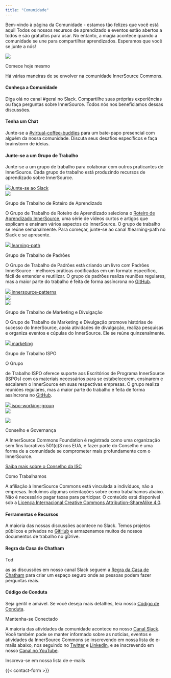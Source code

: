 ```yaml
---
title: "Comunidade"
---
```


<section class="section">
  <div class="container">
    <div class="row align-items-center">
      <div class="col-md-6 order-2 order-md-1">
        <p>Bem-vindo à página da Comunidade - estamos tão felizes que você está aqui! Todos os nossos recursos de aprendizado e eventos estão abertos a todos e são gratuitos para usar. No entanto, a magia acontece quando a comunidade se une para compartilhar aprendizados. Esperamos que você se junte a nós!
        </p>
      </div>
      <div class="col-md-6 order-1 order-md-2 mb-4 mb-md-0">
        <img src="/images/logo.png" class="img-fluid">
      </div>
    </div>
  </div>
</section>

<section class="section bg-light">
  <div class="container">
    <div class="row justify-content-center">
      <div class="col-12 text-center mb-4">
        <p class="mt-3 h1">Comece hoje mesmo</p>
        <p>Há várias maneiras de se envolver na comunidade InnerSource Commons.</p>
      </div>
      <div class="col-md-4 col-sm-6 mb-4">
        <div class="feature-card text-center">
          <i class="ti-hand-open mb-3"></i>
          <h4 class="mb-2">Conheça a Comunidade</h4>
          <p>Diga olá no canal #geral no Slack. Compartilhe suas próprias experiências ou faça perguntas sobre InnerSource. Todos nós nos beneficiamos dessas discussões.</p>
        </div>
      </div>
      <div class="col-md-4 col-sm-6 mb-4">
        <div class="feature-card text-center">
          <i class="ti-comment-alt mb-3"></i>
          <h4 class="mb-2">Tenha um Chat</h4>
          <p>Junte-se a <a href="https://innersourcecommons.slack.com/archives/CV96JHYJD">#virtual-coffee-buddies</a> para um bate-papo presencial com alguém da nossa comunidade. Discuta seus desafios específicos e faça brainstorm de ideias.</p>
        </div>
      </div>
      <div class="col-md-4 col-sm-6 mb-4">
        <div class="feature-card text-center">
          <i class="ti-key mb-3"></i>
          <h4 class="mb-2">Junte-se a um Grupo de Trabalho</h4>
          <p>Junte-se a um grupo de trabalho para colaborar com outros praticantes de InnerSource. Cada grupo de trabalho está produzindo recursos de aprendizado sobre InnerSource.</p>
        </div>
      </div>
    </div>
    <div class="row d-flex justify-content-center">
        <a href="/slack" class="btn btn-primary btn-sm"><img src="/images/slack.png" class="slack-tiny mr-2"/>Junte-se ao Slack</a>
    </div>
  </div>
</section>

<section class="section">
  <div class="container">
    <div class="row align-items-center">
      <div class="col-md-5 mb-4 mb-md-0">
        <div>
         <img src="/images/community/collabor

ation.png" class="img-fluid">
        </div>
      </div>
      <div class="col-md-6 ">
        <p class="section-title h2">Grupo de Trabalho de Roteiro de Aprendizado</p>
        <p>O Grupo de Trabalho de Roteiro de Aprendizado seleciona o <a href="/learn/learning-path/">Roteiro de Aprendizado InnerSource</a>, uma série de vídeos curtos e artigos que explicam e ensinam vários aspectos do InnerSource. O grupo de trabalho se reúne semanalmente. Para começar, junte-se ao canal #learning-path no Slack e se apresente.
        </p>
        <a href="/slack" class="btn btn-primary btn-sm text-lowercase"><img src="/images/slack.png" class="slack-tiny mr-1"/> learning-path</a>
      </div>
    </div>
  </div>
</section>

<section class="section bg-light">
  <div class="container">
    <div class="row align-items-center">
      <div class="col-md-6 order-2 order-md-1">
        <p class="section-title h2">Grupo de Trabalho de Padrões</p>
        <p>O Grupo de Trabalho de Padrões está criando um livro com Padrões InnerSource - melhores práticas codificadas em um formato específico, fácil de entender e reutilizar. O grupo de padrões realiza reuniões regulares, mas a maior parte do trabalho é feita de forma assíncrona no <a href="https://github.com/InnerSourceCommons/InnerSourcePatterns/" target="_blank">GitHub</a>.
        </p>
        <a href="/slack" class="btn btn-primary btn-sm text-lowercase"><img src="/images/slack.png" class="slack-tiny mr-1"/> innersource-patterns</a>
      </div>
      <div class="col-md-5 order-1 order-md-2 mb-4 mb-md-0">
        <img src="/images/community/mechanism.png" class="img-fluid">
      </div>
    </div>
  </div>
</section>

<section class="section">
  <div class="container">
    <div class="row align-items-center">
      <div class="col-md-5 mb-4 mb-md-0">
        <div>
         <img src="/images/community/connection.png" class="img-fluid">
        </div>
      </div>
      <div class="col-md-6 ">
        <p class="section-title h2">Grupo de Trabalho de Marketing e Divulgação</p>
        <p>O Grupo de Trabalho de Marketing e Divulgação promove histórias de sucesso do InnerSource, apoia atividades de divulgação, realiza pesquisas e organiza eventos e cúpulas do InnerSource. Ele se reúne quinzenalmente.
        </p>
        <a href="/slack" class="btn btn-primary btn-sm text-lowercase"><img src="/images/slack.png" class="slack-tiny mr-1"/> marketing</a>
      </div>
    </div>
  </div>
</section>

<section class="section bg-light">
  <div class="container">
    <div class="row align-items-center">
      <div class="col-md-6 order-2 order-md-1">
        <p class="section-title h2">Grupo de Trabalho ISPO</p>
        <p>O Grupo

 de Trabalho ISPO oferece suporte aos Escritórios de Programa InnerSource (ISPOs) com os materiais necessários para se estabelecerem, ensinarem e escalarem o InnerSource em suas respectivas empresas. O grupo realiza reuniões regulares, mas a maior parte do trabalho é feita de forma assíncrona no <a href="https://github.com/InnerSourceCommons/ispo-working-group" target="_blank">GitHub</a>.
        </p>
        <a href="/slack" class="btn btn-primary btn-sm text-lowercase"><img src="/images/slack.png" class="slack-tiny mr-1"/> ispo-working-group</a>
      </div>
      <div class="col-md-5 order-1 order-md-2 mb-4 mb-md-0">
        <img src="/images/community/cuate.png" class="img-fluid">
      </div>
    </div>
  </div>
</section>

<section class="section">
  <div class="container">
    <div class="row align-items-center">
      <div class="col-md-3 offset-md-1 mb-5 mb-md-0">
         <img src="/images/logo-big.png" class="img-fluid">
      </div>
      <div class="col-md-6 ">
        <p class="section-title h2">Conselho e Governança</p>
        <p>A InnerSource Commons Foundation é registrada como uma organização sem fins lucrativos 501(c)3 nos EUA, e fazer parte do Conselho é uma forma de a comunidade se comprometer mais profundamente com o InnerSource.
        </p>
        <a href="/about/board/" class="btn-link">Saiba mais sobre o Conselho da ISC <i class="ti-arrow-right"></i></a>
      </div>
    </div>
  </div>
</section>

<section class="section">
  <div class="container">
    <div class="row justify-content-center">
      <div class="col-12 text-center">
        <p class="section-title mb-5 mt-3 h1">Como Trabalhamos</p>
        <p>A afiliação à InnerSource Commons está vinculada a indivíduos, não a empresas. Incluímos algumas orientações sobre como trabalhamos abaixo. Não é necessário pagar taxas para participar. O conteúdo está disponível sob a <a href="http://creativecommons.org/licenses/by-sa/4.0/">Licença Internacional Creative Commons Attribution-ShareAlike 4.0</a>.</p>
      </div>
      <div class="col-md-4 col-sm-6 mb-4">
        <div class="feature-card text-center bg-light">
          <i class="ti-bookmark-alt mb-3"></i>
          <h4 class="mb-2">Ferramentas e Recursos</h4>
          <p>A maioria das nossas discussões acontece no Slack. Temos projetos públicos e privados no <a href="http://github.com/InnerSourceCommons">GitHub</a> e armazenamos muitos de nossos documentos de trabalho no gDrive.
          </p>
        </div>
      </div>
      <div class="col-md-4 col-sm-6 mb-4">
        <div class="feature-card text-center bg-light">
          <i class="ti-comments mb-3"></i>
          <h4 class="mb-2">Regra da Casa de Chatham</h4>
          <p>Tod

as as discussões em nosso canal Slack seguem a <a href="https://www.chathamhouse.org/about-us/chatham-house-rule">Regra da Casa de Chatham</a> para criar um espaço seguro onde as pessoas podem fazer perguntas reais.</p>
        </div>
      </div>
      <div class="col-md-4 col-sm-6 mb-4">
        <div class="feature-card text-center bg-light">
          <i class="ti-face-smile mb-3"></i>
          <h4 class="mb-2">Código de Conduta</h4>
          <p>Seja gentil e amável. Se você deseja mais detalhes, leia nosso <a href="/about/codeofconduct/">Código de Conduta</a>.</p>
        </div>
      </div>
    </div>
  </div>
</section>

<section class="section">
  <div class="container section-small shadow rounded-lg px-4 bg-light">
    <div class="row align-items-center justify-content-center text-center text-md-left">
      <div class="col-lg-5 col-md-4 mb-4 mb-md-0">
        <a class="twitter-timeline" data-height="500" data-dnt="true" href="https://twitter.com/InnerSourceOrg?ref_src=twsrc%5Etfw"></a> <script async src="https://platform.twitter.com/widgets.js" charset="utf-8"></script>
      </div>
      <div class="col-md-5 offset-md-1">
        <p class="h2 section-title">Mantenha-se Conectado</p>
        <p class="mb-4">A maioria das atividades da comunidade acontece no nosso <a href="https://join.slack.com/t/innersourcecommons/shared_invite/zt-1msf8vcqu-fYEHcyI1l4eSPq6rGprMXA">Canal Slack</a>. Você também pode se manter informado sobre as notícias, eventos e atividades da InnerSource Commons se inscrevendo em nossa lista de e-mails abaixo, nos seguindo no <a href="https://twitter.com/InnerSourceOrg">Twitter</a> e <a href="https://www.linkedin.com/company/innersourcecommons">LinkedIn</a>, e se inscrevendo em nosso <a href="https://www.youtube.com/channel/UCoSPSd6Or4F_vpjo4SmyoEA">Canal no YouTube</a>.</p>
        <p class="h3 section-title">Inscreva-se em nossa lista de e-mails</p>
        {{< contact-form >}}
      </div>
    </div>
  </div>
</section>